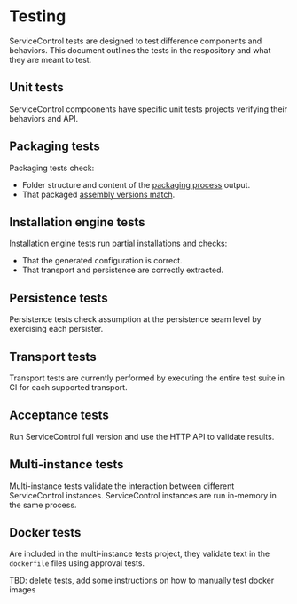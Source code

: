# Testing

ServiceControl tests are designed to test difference components and behaviors. This document outlines the tests in the respository and what they are meant to test.

## Unit tests

ServiceControl compoonents have specific unit tests projects verifying their behaviors and API.

## Packaging tests

Packaging tests check:

- Folder structure and content of the [packaging process](packaging.md) output.
- That packaged [assembly versions match](packaging.md#assembly-mismatches).

## Installation engine tests

Installation engine tests run partial installations and checks:

- That the generated configuration is correct.
- That transport and persistence are correctly extracted.

## Persistence tests

Persistence tests check assumption at the persistence seam level by exercising each persister.

## Transport tests

Transport tests are currently performed by executing the entire test suite in CI for each supported transport.

## Acceptance tests

Run ServiceControl full version and use the HTTP API to validate results.

## Multi-instance tests

Multi-instance tests validate the interaction between different ServiceControl instances. ServiceControl instances are run in-memory in the same process.

## Docker tests

Are included in the multi-instance tests project, they validate text in the `dockerfile` files using approval tests.

TBD: delete tests, add some instructions on how to manually test docker images
